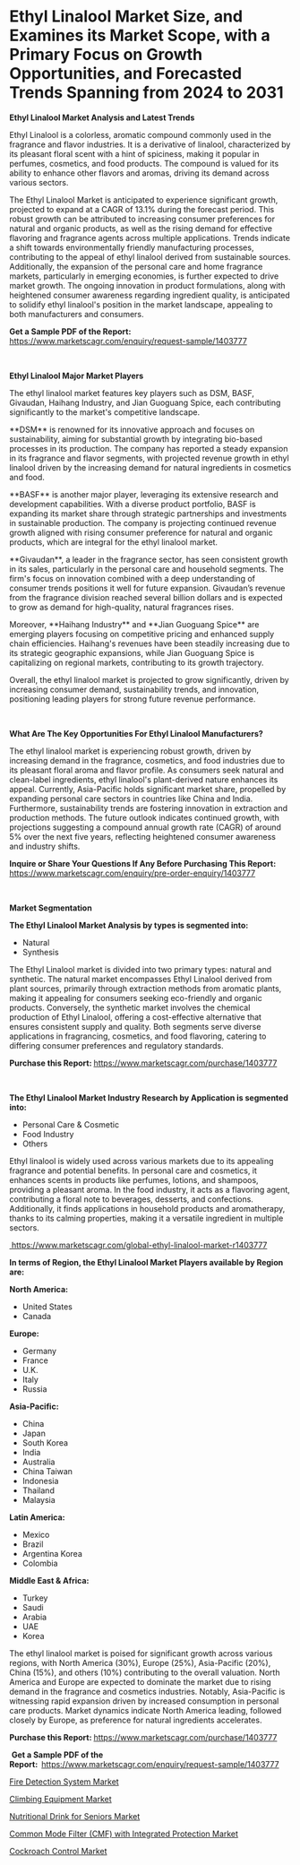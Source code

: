 <p><h1>Ethyl Linalool Market Size, and Examines its Market Scope, with a Primary Focus on Growth Opportunities, and Forecasted Trends Spanning from 2024 to 2031</h1></p><p><strong>Ethyl Linalool Market Analysis and Latest Trends</strong></p>
<p><p>Ethyl Linalool is a colorless, aromatic compound commonly used in the fragrance and flavor industries. It is a derivative of linalool, characterized by its pleasant floral scent with a hint of spiciness, making it popular in perfumes, cosmetics, and food products. The compound is valued for its ability to enhance other flavors and aromas, driving its demand across various sectors.</p><p>The Ethyl Linalool Market is anticipated to experience significant growth, projected to expand at a CAGR of 13.1% during the forecast period. This robust growth can be attributed to increasing consumer preferences for natural and organic products, as well as the rising demand for effective flavoring and fragrance agents across multiple applications. Trends indicate a shift towards environmentally friendly manufacturing processes, contributing to the appeal of ethyl linalool derived from sustainable sources. Additionally, the expansion of the personal care and home fragrance markets, particularly in emerging economies, is further expected to drive market growth. The ongoing innovation in product formulations, along with heightened consumer awareness regarding ingredient quality, is anticipated to solidify ethyl linalool's position in the market landscape, appealing to both manufacturers and consumers.</p></p>
<p><strong>Get a Sample PDF of the Report:&nbsp;</strong> <a href="https://www.marketscagr.com/enquiry/request-sample/1403777?utm_campaign=1694&utm_medium=2&utm_source=Github&utm_content=ia&utm_term=23102024&utm_id=ethyl-linalool">https://www.marketscagr.com/enquiry/request-sample/1403777</a></p>
<p>&nbsp;</p>
<p><strong>Ethyl Linalool Major Market Players</strong></p>
<p><p>The ethyl linalool market features key players such as DSM, BASF, Givaudan, Haihang Industry, and Jian Guoguang Spice, each contributing significantly to the market's competitive landscape.</p><p>**DSM** is renowned for its innovative approach and focuses on sustainability, aiming for substantial growth by integrating bio-based processes in its production. The company has reported a steady expansion in its fragrance and flavor segments, with projected revenue growth in ethyl linalool driven by the increasing demand for natural ingredients in cosmetics and food.</p><p>**BASF** is another major player, leveraging its extensive research and development capabilities. With a diverse product portfolio, BASF is expanding its market share through strategic partnerships and investments in sustainable production. The company is projecting continued revenue growth aligned with rising consumer preference for natural and organic products, which are integral for the ethyl linalool market.</p><p>**Givaudan**, a leader in the fragrance sector, has seen consistent growth in its sales, particularly in the personal care and household segments. The firm's focus on innovation combined with a deep understanding of consumer trends positions it well for future expansion. Givaudan’s revenue from the fragrance division reached several billion dollars and is expected to grow as demand for high-quality, natural fragrances rises.</p><p>Moreover, **Haihang Industry** and **Jian Guoguang Spice** are emerging players focusing on competitive pricing and enhanced supply chain efficiencies. Haihang's revenues have been steadily increasing due to its strategic geographic expansions, while Jian Guoguang Spice is capitalizing on regional markets, contributing to its growth trajectory.</p><p>Overall, the ethyl linalool market is projected to grow significantly, driven by increasing consumer demand, sustainability trends, and innovation, positioning leading players for strong future revenue performance.</p></p>
<p>&nbsp;</p>
<p><strong>What Are The Key Opportunities For Ethyl Linalool Manufacturers?</strong></p>
<p><p>The ethyl linalool market is experiencing robust growth, driven by increasing demand in the fragrance, cosmetics, and food industries due to its pleasant floral aroma and flavor profile. As consumers seek natural and clean-label ingredients, ethyl linalool's plant-derived nature enhances its appeal. Currently, Asia-Pacific holds significant market share, propelled by expanding personal care sectors in countries like China and India. Furthermore, sustainability trends are fostering innovation in extraction and production methods. The future outlook indicates continued growth, with projections suggesting a compound annual growth rate (CAGR) of around 5% over the next five years, reflecting heightened consumer awareness and industry shifts.</p></p>
<p><strong>Inquire or Share Your Questions If Any Before Purchasing This Report:</strong> <a href="https://www.marketscagr.com/enquiry/pre-order-enquiry/1403777?utm_campaign=1694&utm_medium=2&utm_source=Github&utm_content=ia&utm_term=23102024&utm_id=ethyl-linalool">https://www.marketscagr.com/enquiry/pre-order-enquiry/1403777</a></p>
<p>&nbsp;</p>
<p><strong>Market Segmentation</strong></p>
<p><strong>The Ethyl Linalool Market Analysis by types is segmented into:</strong></p>
<p><ul><li>Natural</li><li>Synthesis</li></ul></p>
<p><p>The Ethyl Linalool market is divided into two primary types: natural and synthetic. The natural market encompasses Ethyl Linalool derived from plant sources, primarily through extraction methods from aromatic plants, making it appealing for consumers seeking eco-friendly and organic products. Conversely, the synthetic market involves the chemical production of Ethyl Linalool, offering a cost-effective alternative that ensures consistent supply and quality. Both segments serve diverse applications in fragrancing, cosmetics, and food flavoring, catering to differing consumer preferences and regulatory standards.</p></p>
<p><strong>Purchase this Report:&nbsp;</strong><a href="https://www.marketscagr.com/purchase/1403777?utm_campaign=1694&utm_medium=2&utm_source=Github&utm_content=ia&utm_term=23102024&utm_id=ethyl-linalool">https://www.marketscagr.com/purchase/1403777</a></p>
<p>&nbsp;</p>
<p><strong>The Ethyl Linalool Market Industry Research by Application is segmented into:</strong></p>
<p><ul><li>Personal Care & Cosmetic</li><li>Food Industry</li><li>Others</li></ul></p>
<p><p>Ethyl linalool is widely used across various markets due to its appealing fragrance and potential benefits. In personal care and cosmetics, it enhances scents in products like perfumes, lotions, and shampoos, providing a pleasant aroma. In the food industry, it acts as a flavoring agent, contributing a floral note to beverages, desserts, and confections. Additionally, it finds applications in household products and aromatherapy, thanks to its calming properties, making it a versatile ingredient in multiple sectors.</p></p>
<p><a href="https://www.marketscagr.com/global-ethyl-linalool-market-r1403777?utm_campaign=1694&utm_medium=2&utm_source=Github&utm_content=ia&utm_term=23102024&utm_id=ethyl-linalool">&nbsp;https://www.marketscagr.com/global-ethyl-linalool-market-r1403777</a></p>
<p><strong>In terms of Region, the Ethyl Linalool Market Players available by Region are:</strong></p>
<p>
    <p> <strong> North America: </strong>
        <ul>
            <li>United States</li>
            <li>Canada</li>
        </ul>
        </p> 
    <p> <strong> Europe: </strong>
        <ul>
            <li>Germany</li>
            <li>France</li>
            <li>U.K.</li>
            <li>Italy</li>
            <li>Russia</li>
        </ul>
        </p> 
    <p> <strong> Asia-Pacific: </strong>
        <ul>
            <li>China</li>
            <li>Japan</li>
            <li>South Korea</li>
            <li>India</li>
            <li>Australia</li>
            <li>China Taiwan</li>
            <li>Indonesia</li>
            <li>Thailand</li>
            <li>Malaysia</li>
        </ul>
        </p> 
    <p> <strong> Latin America: </strong>
        <ul>
            <li>Mexico</li>
            <li>Brazil</li>
            <li>Argentina Korea</li>
            <li>Colombia</li>
        </ul>
        </p> 
    <p> <strong> Middle East & Africa: </strong>
        <ul>
            <li>Turkey</li>
            <li>Saudi</li>
            <li>Arabia</li>
            <li>UAE</li>
            <li>Korea</li>
        </ul>
    </p>
    </p>
<p><p>The ethyl linalool market is poised for significant growth across various regions, with North America (30%), Europe (25%), Asia-Pacific (20%), China (15%), and others (10%) contributing to the overall valuation. North America and Europe are expected to dominate the market due to rising demand in the fragrance and cosmetics industries. Notably, Asia-Pacific is witnessing rapid expansion driven by increased consumption in personal care products. Market dynamics indicate North America leading, followed closely by Europe, as preference for natural ingredients accelerates.</p></p>
<p><strong>Purchase this Report: </strong><a href="https://www.marketscagr.com/purchase/1403777?utm_campaign=1694&utm_medium=2&utm_source=Github&utm_content=ia&utm_term=23102024&utm_id=ethyl-linalool">https://www.marketscagr.com/purchase/1403777</a></p>
<p>&nbsp;<strong>Get a Sample PDF of the Report:&nbsp;&nbsp;</strong><a href="https://www.marketscagr.com/enquiry/request-sample/1403777?utm_campaign=1694&utm_medium=2&utm_source=Github&utm_content=ia&utm_term=23102024&utm_id=ethyl-linalool">https://www.marketscagr.com/enquiry/request-sample/1403777</a></p>
<p><strong></strong></p>
<p><p><a href="https://www.linkedin.com/pulse/global-fire-detection-system-market-comprehensive-analysis-bvf5f?utm_campaign=1694&utm_medium=2&utm_source=Github&utm_content=ia&utm_term=23102024&utm_id=ethyl-linalool">Fire Detection System Market</a></p><p><a href="https://www.linkedin.com/pulse/climbing-equipment-market-forecasts-trends-impact-analysis-2024-lr2rf?utm_campaign=1694&utm_medium=2&utm_source=Github&utm_content=ia&utm_term=23102024&utm_id=ethyl-linalool">Climbing Equipment Market</a></p><p><a href="https://www.linkedin.com/pulse/nutritional-drink-seniors-market-global-regional-analysis-owegf?utm_campaign=1694&utm_medium=2&utm_source=Github&utm_content=ia&utm_term=23102024&utm_id=ethyl-linalool">Nutritional Drink for Seniors Market</a></p><p><a href="https://github.com/SamiaChowdhury801/Market-Research-Report-List-1/blob/main/common-mode-filter-cmf-with-integrated-protection-market.md?utm_campaign=1694&utm_medium=2&utm_source=Github&utm_content=ia&utm_term=23102024&utm_id=ethyl-linalool">Common Mode Filter (CMF) with Integrated Protection Market</a></p><p><a href="https://www.linkedin.com/pulse/global-cockroach-control-123-cagr-forecast-2024-2031-uxxqf?utm_campaign=1694&utm_medium=2&utm_source=Github&utm_content=ia&utm_term=23102024&utm_id=ethyl-linalool">Cockroach Control Market</a></p></p>